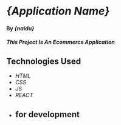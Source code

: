# _{Application Name}_

#### By _**{naidu}**_

#### _This Project Is An Ecommercs Application_

## Technologies Used

* _HTML_
* _CSS_
* _JS_
* _REACT_
* ## for development  

